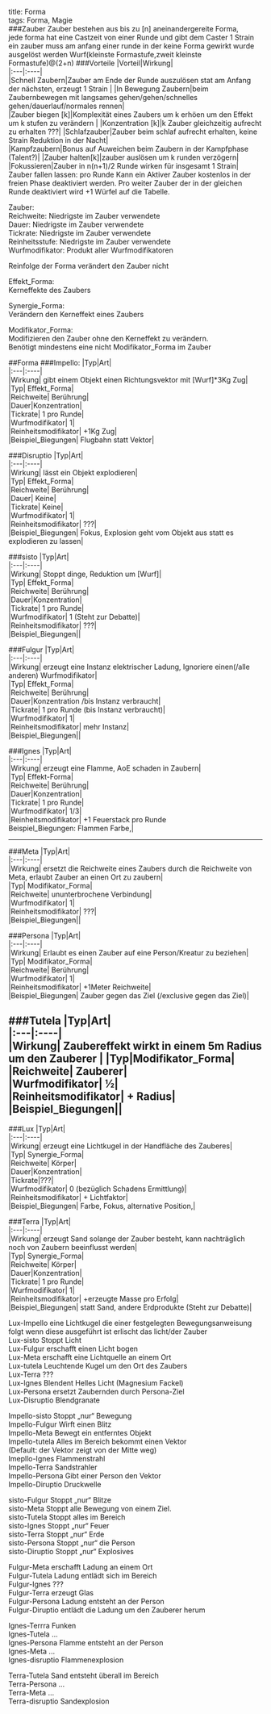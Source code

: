 title: Forma  
tags: Forma, Magie  
###Zauber
Zauber bestehen aus bis zu [n] aneinandergereite Forma,  
jede forma hat eine Castzeit von einer Runde und gibt dem Caster 1 Strain  
ein zauber muss am anfang einer runde in der keine Forma gewirkt wurde ausgelöst werden
Wurf(kleinste Formastufe,zweit kleinste Formastufe)@(2+n)
###Vorteile
|Vorteil|Wirkung|  
|:---|:----|  
|Schnell Zaubern|Zauber am Ende der Runde auszulösen stat am Anfang der nächsten, erzeugt 1 Strain |
|In Bewegung Zaubern|beim Zaubernbewegen mit langsames gehen/gehen/schnelles gehen/dauerlauf/normales rennen|  
|Zauber biegen [k]|Komplexität eines Zaubers um k erhöen um den Effekt um k stufen zu verändern |
|Konzentration [k]|k Zauber gleichzeitig aufrecht zu erhalten ???|
|Schlafzauber|Zauber beim schlaf aufrecht erhalten, keine Strain Reduktion in der Nacht|  
|Kampfzaubern|Bonus auf Auweichen beim Zaubern in der Kampfphase (Talent?)|
|Zauber halten[k]|zauber auslösen um k runden verzögern| 
|Fokussieren|Zauber in n(n+1)/2 Runde wirken für insgesamt 1 Strain|
Zauber fallen lassen: pro Runde Kann ein Aktiver Zauber kostenlos in der freien Phase deaktiviert werden. Pro weiter Zauber der in der gleichen Runde deaktiviert wird +1 Würfel auf die Tabelle.  
  
Zauber:  
Reichweite: Niedrigste im Zauber verwendete  
Dauer: Niedrigste im Zauber verwendete  
Tickrate: Niedrigste im Zauber verwendete  
Reinheitsstufe: Niedrigste im Zauber verwendete  
Wurfmodifikator: Produkt aller Wurfmodifikatoren  
  
Reinfolge der Forma verändert den Zauber nicht  
  
Effekt_Forma:  
Kerneffekte des Zaubers  
  
Synergie_Forma:  
Verändern den Kerneffekt eines Zaubers  
  
Modifikator_Forma:  
Modifizieren den Zauber ohne den Kerneffekt zu verändern.   
Benötigt mindestens eine nicht Modifikator_Forma im Zauber  
  
##Forma
###Impello:
|Typ|Art|  
|:---|:----|  
|Wirkung| gibt einem Objekt einen Richtungsvektor mit [Wurf]*3Kg Zug|  
|Typ| Effekt_Forma|  
|Reichweite| Berührung|  
|Dauer|Konzentration|  
|Tickrate| 1 pro Runde|  
|Wurfmodifikator| 1|  
|Reinheitsmodifikator| +1Kg Zug|  
|Beispiel_Biegungen| Flugbahn statt Vektor|  
  
###Disruptio
|Typ|Art|  
|:---|:----|  
|Wirkung|  lässt ein Objekt explodieren|  
|Typ| Effekt_Forma|  
|Reichweite| Berührung|  
|Dauer| Keine|  
|Tickrate| Keine|  
|Wurfmodifikator| 1|  
|Reinheitsmodifikator| ???|  
|Beispiel_Biegungen| Fokus, Explosion geht vom Objekt aus statt es explodieren zu lassen|  
  
###sisto
|Typ|Art|  
|:---|:----|  
|Wirkung|  Stoppt dinge, Reduktion um [Wurf]|  
|Typ| Effekt_Forma|  
|Reichweite| Berührung|  
|Dauer|Konzentration|  
|Tickrate| 1 pro Runde|  
|Wurfmodifikator| 1 (Steht zur Debatte)|  
|Reinheitsmodifikator| ???|  
|Beispiel_Biegungen||  
   
###Fulgur
|Typ|Art|  
|:---|:----|  
|Wirkung|  erzeugt eine Instanz elektrischer Ladung, Ignoriere einen(/alle anderen) Wurfmodifikator|  
|Typ| Effekt_Forma|  
|Reichweite| Berührung|  
|Dauer|Konzentration /bis Instanz verbraucht|  
|Tickrate| 1 pro Runde (bis Instanz verbraucht)|  
|Wurfmodifikator| 1|  
|Reinheitsmodifikator|  mehr Instanz|  
|Beispiel_Biegungen||   
  
###Ignes
|Typ|Art|  
|:---|:----|  
|Wirkung|  erzeugt eine Flamme, AoE schaden in Zaubern|  
|Typ| Effekt-Forma|  
|Reichweite| Berührung|  
|Dauer|Konzentration|  
|Tickrate| 1 pro Runde|  
|Wurfmodifikator| 1/3|  
|Reinheitsmodifikator|  +1 Feuerstack pro Runde  
Beispiel_Biegungen: Flammen Farbe,|  
  
  
---------------------------------------------------------------------  
###Meta
|Typ|Art|  
|:---|:----|  
|Wirkung|  ersetzt die Reichweite eines Zaubers durch die Reichweite von Meta, erlaubt Zauber an einen Ort zu zaubern|  
|Typ| Modifikator_Forma|  
|Reichweite| ununterbrochene Verbindung|  
|Wurfmodifikator| 1|  
|Reinheitsmodifikator| ???|  
|Beispiel_Biegungen||  
  
###Persona
|Typ|Art|  
|:---|:----|  
|Wirkung|  Erlaubt es einen Zauber auf eine Person/Kreatur zu beziehen|  
|Typ| Modifikator_Forma|  
|Reichweite| Berührung|  
|Wurfmodifikator| 1|  
|Reinheitsmodifikator|  +1Meter Reichweite|  
|Beispiel_Biegungen| Zauber gegen das Ziel (/exclusive gegen das Ziel)|  
  
###Tutela
|Typ|Art|  
|:---|:----|  
|Wirkung|  Zaubereffekt wirkt in einem 5m Radius um den Zauberer  |
|Typ|Modifikator_Forma|  
|Reichweite| Zauberer|  
|Wurfmodifikator| ½|  
|Reinheitsmodifikator| + Radius|  
|Beispiel_Biegungen||   
---------------------------------------------------------------  
###Lux
|Typ|Art|  
|:---|:----|  
|Wirkung|  erzeugt eine Lichtkugel in der Handfläche des Zauberes|  
|Typ| Synergie_Forma|  
|Reichweite| Körper|  
|Dauer|Konzentration|  
|Tickrate|???|  
|Wurfmodifikator| 0 (bezüglich Schadens Ermittlung)|  
|Reinheitsmodifikator|  + Lichtfaktor|  
|Beispiel_Biegungen| Farbe, Fokus, alternative Position,|   
  
###Terra
|Typ|Art|  
|:---|:----|  
|Wirkung|  erzeugt Sand solange der Zauber besteht, kann nachträglich noch von Zaubern beeinflusst  werden|  
|Typ| Synergie_Forma|  
|Reichweite| Körper|  
|Dauer|Konzentration|  
|Tickrate| 1 pro Runde|  
|Wurfmodifikator| 1|  
|Reinheitsmodifikator| +erzeugte Masse pro Erfolg|  
|Beispiel_Biegungen| statt Sand, andere Erdprodukte (Steht zur Debatte)|  
  
Lux-Impello 	eine Lichtkugel die einer festgelegten Bewegungsanweisung folgt wenn diese  			ausgeführt ist erlischt das licht/der Zauber  
Lux-sisto	Stoppt Licht  
Lux-Fulgur	erschafft einen Licht bogen  
Lux-Meta	erschafft eine Lichtquelle an einem Ort  
Lux-tutela	Leuchtende Kugel um den Ort des Zaubers  
Lux-Terra	???  
Lux-Ignes	Blendent Helles Licht (Magnesium Fackel)  
Lux-Persona	ersetzt Zaubernden durch Persona-Ziel  
Lux-Disruptio	Blendgranate  
  
Impello-sisto		Stoppt „nur“ Bewegung  
Impello-Fulgur 	Wirft einen Blitz  
Impello-Meta		Bewegt ein entferntes Objekt  
Impello-tutela		Alles im Bereich bekommt einen Vektor  
			(Default: der Vektor zeigt von der Mitte weg)  
Imepllo-Ignes		Flammenstrahl  
Impello-Terra		Sandstrahler  
Impello-Persona	Gibt einer Person den Vektor  
Impello-Diruptio	Druckwelle  
  
sisto-Fulgur	Stoppt „nur“ Blitze   
sisto-Meta	Stoppt alle Bewegung von einem Ziel.  
sisto-Tutela	Stoppt alles im Bereich  
sisto-Ignes	Stoppt „nur“ Feuer  
sisto-Terra	Stoppt „nur“ Erde  
sisto-Persona	Stoppt „nur“ die Person  
sisto-Diruptio	Stoppt „nur“ Explosives  
  
Fulgur-Meta	erschafft Ladung an einem Ort  
Fulgur-Tutela	Ladung entlädt sich im Bereich  
Fulgur-Ignes	???  
Fulgur-Terra	 erzeugt Glas  
Fulgur-Persona Ladung entsteht an der Person  
Fulgur-Diruptio entlädt die Ladung um den Zauberer herum  
  
Ignes-Terrra	Funken  
Ignes-Tutela	...  
Ignes-Persona	Flamme entsteht an der Person  
Ignes-Meta	...  
Ignes-disruptio Flammenexplosion  
  
Terra-Tutela	Sand entsteht überall im Bereich  
Terra-Persona	…  
Terra-Meta	...  
Terra-disruptio Sandexplosion  